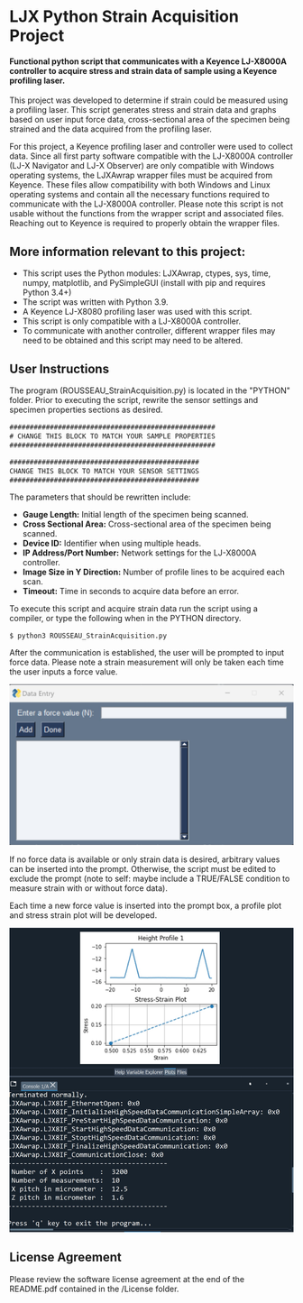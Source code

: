 # LJX Python Strain Acquisition Project

#### Functional python script that communicates with a Keyence LJ-X8000A controller to acquire stress and strain data of sample using a Keyence profiling laser.

This project was developed to determine if strain could be measured using a profiling laser. This script generates stress and strain data and graphs based on user input force data, cross-sectional area of the specimen being strained and the data acquired from the profiling laser. 

For this project, a Keyence profiling laser and controller were used to collect data. Since all first party software compatible with the LJ-X8000A controller (LJ-X Navigator and LJ-X Observer) are only compatible with Windows operating systems, the LJXAwrap wrapper files must be acquired from Keyence. These files allow compatibility with both Windows and Linux operating systems and contain all the necessary functions required to communicate with the LJ-X8000A controller. Please note this script is not usable without the functions from the wrapper script and associated files. Reaching out to Keyence is required to properly obtain the wrapper files.

## More information relevant to this project:
* This script uses the Python modules: LJXAwrap, ctypes, sys, time, numpy, matplotlib, and PySimpleGUI (install with pip and requires Python 3.4+)
* The script was written with Python 3.9.
* A Keyence LJ-X8080 profiling laser was used with this script.
* This script is only compatible with a LJ-X8000A controller.
* To communicate with another controller, different wrapper files may need to be obtained and this script may need to be altered.

## User Instructions
The program (ROUSSEAU_StrainAcquisition.py) is located in the "PYTHON" folder. Prior to executing the script, rewrite the sensor settings and specimen properties sections as desired.

```
###################################################
# CHANGE THIS BLOCK TO MATCH YOUR SAMPLE PROPERTIES
###################################################
```
```
###############################################
CHANGE THIS BLOCK TO MATCH YOUR SENSOR SETTINGS
###############################################
```

The parameters that should be rewritten include:
* __Gauge Length:__ Initial length of the specimen being scanned.
* __Cross Sectional Area:__ Cross-sectional area of the specimen being scanned.
* __Device ID:__ Identifier when using multiple heads.
* __IP Address/Port Number:__ Network settings for the LJ-X8000A controller.
* __Image Size in Y Direction:__ Number of profile lines to be acquired each scan.
* __Timeout:__ Time in seconds to acquire data before an error.


To execute this script and acquire strain data run the script using a compiler, or type the following when in the PYTHON directory.

```
$ python3 ROUSSEAU_StrainAcquisition.py
```

After the communication is established, the user will be prompted to input force data. Please note a strain measurement will only be taken each time the user inputs a force value. 

![GUI](../../images/GUI.jpg)

If no force data is available or only strain data is desired, arbitrary values can be inserted into the prompt. Otherwise, the script must be edited to exclude the prompt (note to self: maybe include a TRUE/FALSE condition to measure strain with or without force data).

Each time a new force value is inserted into the prompt box, a profile plot and stress strain plot will be developed.

![Graphs](../../images/profile_image.jpg)

## License Agreement
Please review the software license agreement at the end of the README.pdf contained in the /License folder.
